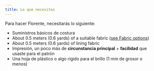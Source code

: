 ```yaml
---
title: Lo que necesitas
---
```


Para hacer Florente, necesitarás lo siguiente:

- Suministros básicos de costura
- About 0.5 meters (0.6 yards) of a suitable fabric ([see Fabric options](/docs/patterns/florent/fabric/))
- About 0.5 meters (0.6 yards) of lining fabric
- Impresión, un poco más de **circunstancia principal** + **facilidad** que usaste para el patrón
- Una hoja de plástico o algo rígido para el brillo (1 mm de grosor o menos)

